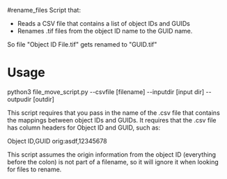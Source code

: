 #rename_files
Script that:
 - Reads a CSV file that contains a list of object IDs and GUIDs
 - Renames .tif files from the object ID name to the GUID name.

So file "Object ID File.tif" gets renamed to "GUID.tif"

# Usage
python3 file_move_script.py --csvfile [filename] --inputdir [input dir] --outpudir [outdir]

This script requires that you pass in the name of the .csv file that contains
the mappings between object IDs and GUIDs.  It requires that the .csv file
has column headers for Object ID and GUID, such as:

Object ID,GUID
orig:asdf,12345678

This script assumes the origin information from the object ID (everything 
before the colon) is not part of a filename, so it will ignore it when
looking for files to rename.
